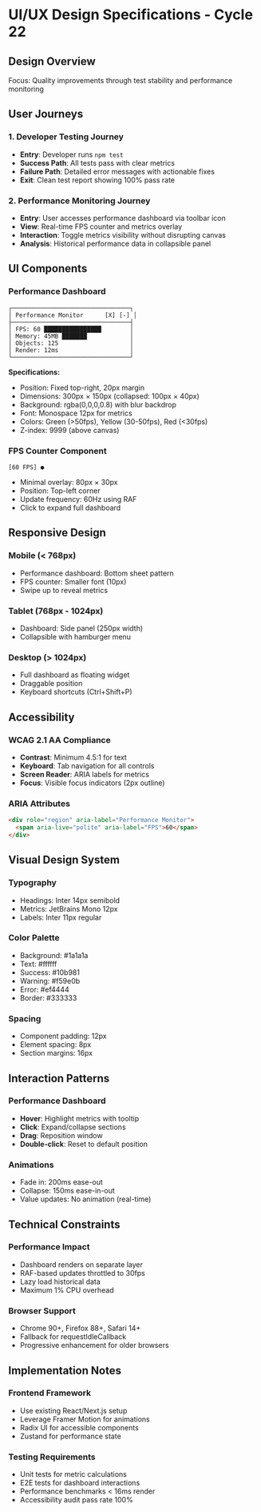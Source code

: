 # UI/UX Design Specifications - Cycle 22

## Design Overview
Focus: Quality improvements through test stability and performance monitoring

## User Journeys

### 1. Developer Testing Journey
- **Entry**: Developer runs `npm test`
- **Success Path**: All tests pass with clear metrics
- **Failure Path**: Detailed error messages with actionable fixes
- **Exit**: Clean test report showing 100% pass rate

### 2. Performance Monitoring Journey
- **Entry**: User accesses performance dashboard via toolbar icon
- **View**: Real-time FPS counter and metrics overlay
- **Interaction**: Toggle metrics visibility without disrupting canvas
- **Analysis**: Historical performance data in collapsible panel

## UI Components

### Performance Dashboard
```
┌─────────────────────────────────┐
│ Performance Monitor      [X] [-] │
├─────────────────────────────────┤
│ FPS: 60 ████████████████        │
│ Memory: 45MB ███████            │
│ Objects: 125                    │
│ Render: 12ms                    │
└─────────────────────────────────┘
```

**Specifications:**
- Position: Fixed top-right, 20px margin
- Dimensions: 300px × 150px (collapsed: 100px × 40px)
- Background: rgba(0,0,0,0.8) with blur backdrop
- Font: Monospace 12px for metrics
- Colors: Green (>50fps), Yellow (30-50fps), Red (<30fps)
- Z-index: 9999 (above canvas)

### FPS Counter Component
```
[60 FPS] ●
```
- Minimal overlay: 80px × 30px
- Position: Top-left corner
- Update frequency: 60Hz using RAF
- Click to expand full dashboard

## Responsive Design

### Mobile (< 768px)
- Performance dashboard: Bottom sheet pattern
- FPS counter: Smaller font (10px)
- Swipe up to reveal metrics

### Tablet (768px - 1024px)
- Dashboard: Side panel (250px width)
- Collapsible with hamburger menu

### Desktop (> 1024px)
- Full dashboard as floating widget
- Draggable position
- Keyboard shortcuts (Ctrl+Shift+P)

## Accessibility

### WCAG 2.1 AA Compliance
- **Contrast**: Minimum 4.5:1 for text
- **Keyboard**: Tab navigation for all controls
- **Screen Reader**: ARIA labels for metrics
- **Focus**: Visible focus indicators (2px outline)

### ARIA Attributes
```html
<div role="region" aria-label="Performance Monitor">
  <span aria-live="polite" aria-label="FPS">60</span>
</div>
```

## Visual Design System

### Typography
- Headings: Inter 14px semibold
- Metrics: JetBrains Mono 12px
- Labels: Inter 11px regular

### Color Palette
- Background: #1a1a1a
- Text: #ffffff
- Success: #10b981
- Warning: #f59e0b
- Error: #ef4444
- Border: #333333

### Spacing
- Component padding: 12px
- Element spacing: 8px
- Section margins: 16px

## Interaction Patterns

### Performance Dashboard
- **Hover**: Highlight metrics with tooltip
- **Click**: Expand/collapse sections
- **Drag**: Reposition window
- **Double-click**: Reset to default position

### Animations
- Fade in: 200ms ease-out
- Collapse: 150ms ease-in-out
- Value updates: No animation (real-time)

## Technical Constraints

### Performance Impact
- Dashboard renders on separate layer
- RAF-based updates throttled to 30fps
- Lazy load historical data
- Maximum 1% CPU overhead

### Browser Support
- Chrome 90+, Firefox 88+, Safari 14+
- Fallback for requestIdleCallback
- Progressive enhancement for older browsers

## Implementation Notes

### Frontend Framework
- Use existing React/Next.js setup
- Leverage Framer Motion for animations
- Radix UI for accessible components
- Zustand for performance state

### Testing Requirements
- Unit tests for metric calculations
- E2E tests for dashboard interactions
- Performance benchmarks < 16ms render
- Accessibility audit pass rate 100%

